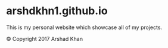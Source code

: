 # arshdkhn1.github.io
This is my personal website which showcase all of my projects.

© Copyright 2017 Arshad Khan
